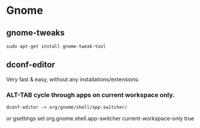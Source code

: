 # Gnome

## gnome-tweaks

    sudo apt-get install gnome-tweak-tool

## dconf-editor

Very fast & easy, without any installations/extensions:

### ALT-TAB cycle through apps on current workspace only.

    dconf-editor -> org/gnome/shell/app-switcher/

or
    gsettings set org.gnome.shell.app-switcher current-workspace-only true


